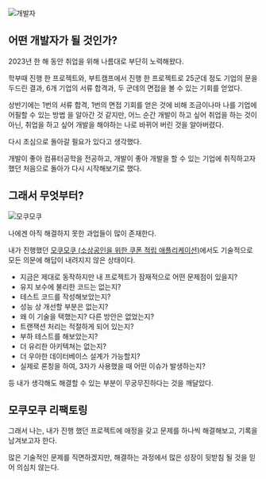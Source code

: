 ![개발자](https://cdn-employer-wp.arc.dev/wp-content/uploads/2022/04/good-software-developer-1128x635.jpg)

## 어떤 개발자가 될 것인가?

2023년 한 해 동안 취업을 위해 나름대로 부단히 노력해왔다.

학부때 진행 한 프로젝트와, 부트캠프에서 진행 한 프로젝트로 25군데 정도 기업의 문을 두드린 결과, 6개 기업의 서류 합격과, 두 군데의 면접을 볼 수 있는 기회를 얻었다.

상반기에는 1번의 서류 합격, 1번의 면접 기회를 얻은 것에 비해 조금이나마 나를 기업에 어필할 수 있는 방법 을 알아간 것 같지만, 어느 순간 개발이 하고 싶어 취업을 하는 것이 아닌, 취업을 하고 싶어 개발을 해야하는 나로 바뀌어 버린 것을 알아버렸다.

다시 초심으로 돌아갈 필요가 있다고 생각했다.

개발이 좋아 컴퓨터공학을 전공하고, 개발이 좋아 개발을 할 수 있는 기업에 취직하고자 했던 처음으로 돌아가 다시 시작해보기로 했다.

## 그래서 무엇부터?

![모쿠모쿠](https://user-images.githubusercontent.com/71623879/228467837-52c0b68c-62ff-4e47-90f5-4315ba63ebe1.png)

나에겐 아직 해결하지 못한 과업들이 많이 존재한다.

내가 진행했던 [모쿠모쿠 (소상공인을 위한 쿠폰 적립 애플리케이션)](https://github.com/oasis791/MOCUMOCU)에서도 기술적으로 모든 의문에 해답이 내려지지 않은 상태이다.

- 지금은 제대로 동작하지만 내 프로젝트가 잠재적으로 어떤 문제점이 있을지?
- 유지 보수에 불리한 코드는 없는지?
- 테스트 코드를 작성해보았는지?
- 성능 상 개선할 부분은 없는지?
- 왜 이 기술을 택했는지? 다른 방안은 없었는지?
- 트랜잭션 처리는 적절하게 되어 있는지?
- 부하 테스트를 해보았는지?
- 더 유리한 아키텍쳐는 없는지?
- 더 우아한 데이터베이스 설계가 가능할지?
- 실제로 론칭을 하여, 3자가 사용했을 때 어떤 이슈가 발생하는지?

등 내가 생각해도 해결할 수 있는 부분이 무궁무진하다는 것을 깨달았다.

## 모쿠모쿠 리팩토링

그래서 나는, 내가 진행 했던 프로젝트에 애정을 갖고 문제를 하나씩 해결해보고, 기록을 남겨보고자 한다.

많은 기술적인 문제를 직면하겠지만, 해결하는 과정에서 많은 성장이 뒷받침 될 것을 믿어 의심치 않는다.

